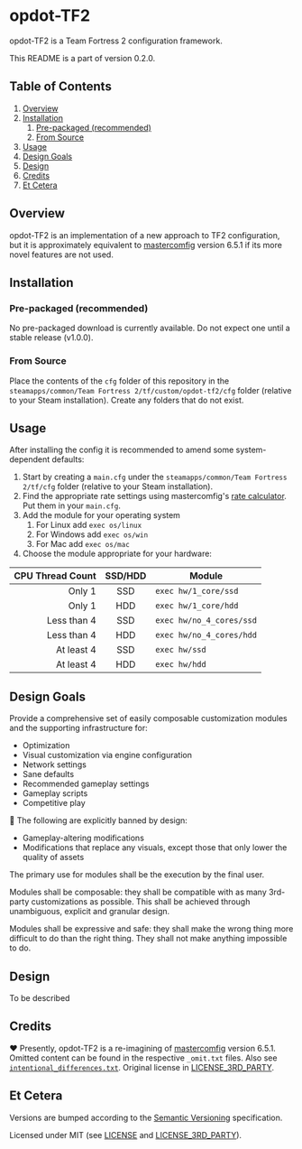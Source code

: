 # opdot-TF2
opdot-TF2 is a Team Fortress 2 configuration framework.

This README is a part of version 0.2.0.

## Table of Contents
1. [Overview](#overview)
1. [Installation](#installation)
    1. [Pre-packaged (recommended)](#pre-packaged-recommended)
    1. [From Source](#from-source)
1. [Usage](#usage)
1. [Design Goals](#design-goals)
1. [Design](#design)
1. [Credits](#credits)
1. [Et Cetera](#et-cetera)

## Overview
opdot-TF2 is an implementation of a new approach to TF2 configuration, but it is approximately equivalent to [mastercomfig](https://github.com/mastercoms/mastercomfig) version 6.5.1 if its more novel features are not used.

## Installation
### Pre-packaged (recommended)
No pre-packaged download is currently available. Do not expect one until a stable release (v1.0.0).

### From Source
Place the contents of the `cfg` folder of this repository in the `steamapps/common/Team Fortress 2/tf/custom/opdot-tf2/cfg` folder (relative to your Steam installation). Create any folders that do not exist.

<!-- Depending on your operating system the full path typically is:

OS | Typical Path
---: | ---
Windows |
Linux | ``
Mac | `/Users/`username`/Library/Application Support/Steam/steamapps/common/Team Fortress 2/tf/custom/opdot-tf2/cfg` -->

## Usage
After installing the config it is recommended to amend some system-dependent defaults:
1. Start by creating a `main.cfg` under the `steamapps/common/Team Fortress 2/tf/cfg` folder (relative to your Steam installation).
1. Find the appropriate rate settings using mastercomfig's [rate calculator](https://mastercoms.github.io/mastercomfig/upload/). Put them in your `main.cfg`.
1. Add the module for your operating system
    1. For Linux add `exec os/linux`
    1. For Windows add `exec os/win`
    1. For Mac add `exec os/mac`
1. Choose the module appropriate for your hardware:

CPU Thread Count | SSD/HDD | Module
---: | :---: | ---
Only 1 | SSD | `exec hw/1_core/ssd`
Only 1 | HDD | `exec hw/1_core/hdd`
Less than 4 | SSD | `exec hw/no_4_cores/ssd`
Less than 4 | HDD | `exec hw/no_4_cores/hdd`
At least 4 | SSD | `exec hw/ssd`
At least 4 | HDD | `exec hw/hdd`

## Design Goals
Provide a comprehensive set of easily composable customization modules and the supporting infrastructure for:
- Optimization
- Visual customization via engine configuration
- Network settings
- Sane defaults
- Recommended gameplay settings
- Gameplay scripts
- Competitive play

🚫 The following are explicitly banned by design:
- Gameplay-altering modifications
- Modifications that replace any visuals, except those that only lower the quality of assets

The primary use for modules shall be the execution by the final user.

Modules shall be composable: they shall be compatible with as many 3rd-party customizations as possible. This shall be achieved through unambiguous, explicit and granular design.

Modules shall be expressive and safe: they shall make the wrong thing more difficult to do than the right thing. They shall not make anything impossible to do.

## Design
To be described

## Credits
❤ Presently, opdot-TF2 is a re-imagining of [mastercomfig](https://github.com/mastercoms/mastercomfig) version 6.5.1. Omitted content can be found in the respective `_omit.txt` files. Also see [`intentional_differences.txt`](intentional_differences.txt). Original license in [LICENSE_3RD_PARTY](LICENSE_3RD_PARTY).

## Et Cetera
Versions are bumped according to the [Semantic Versioning](https://semver.org/) specification.

Licensed under MIT (see [LICENSE](LICENSE) and [LICENSE_3RD_PARTY](LICENSE_3RD_PARTY)).
